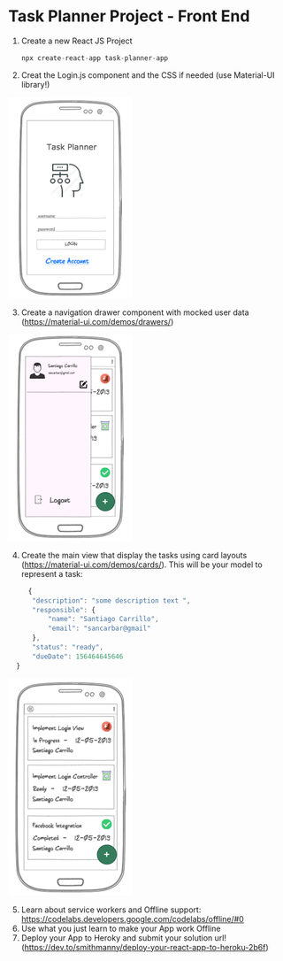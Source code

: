 # Task Planner Project - Front End

1. Create a new React JS Project

    ```javascript
    npx create-react-app task-planner-app
    ```
2. Creat the Login.js component and the CSS if needed (use Material-UI library!)

![](images/login.png)

3. Create a navigation drawer component with mocked user data (https://material-ui.com/demos/drawers/)

![](images/navigation-drawer.png)

4. Create the main view that display the tasks using card layouts (https://material-ui.com/demos/cards/). 
    This will be your model to represent a task:
  ```javascript
       {
    	"description": "some description text ",
    	"responsible": {
    		"name": "Santiago Carrillo",
    		"email": "sancarbar@gmail"
    	},
    	"status": "ready",
    	"dueDate": 156464645646
    }
```


![](images/main.png)

5. Learn about service workers and Offline support: https://codelabs.developers.google.com/codelabs/offline/#0
6. Use what you just learn to make your App work Offline
7. Deploy your App to Heroky and submit your solution url! (https://dev.to/smithmanny/deploy-your-react-app-to-heroku-2b6f)

